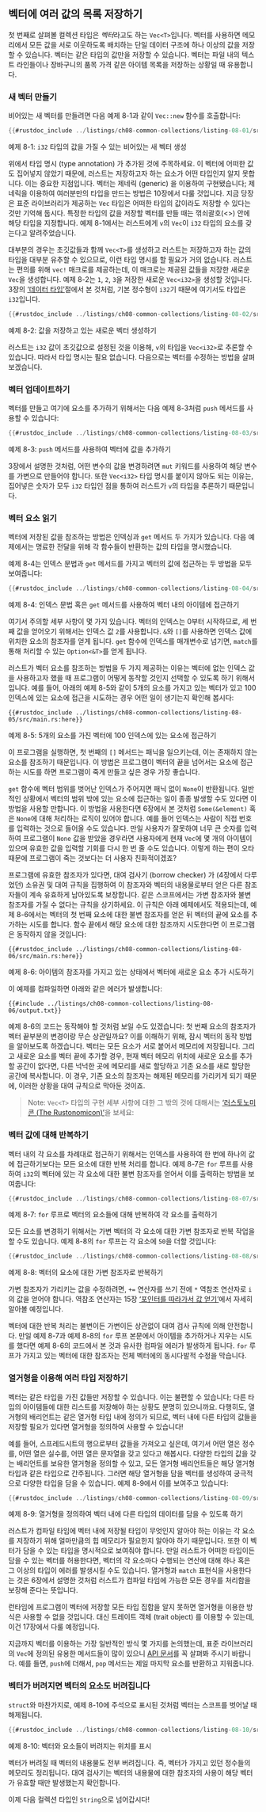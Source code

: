 ## 벡터에 여러 값의 목록 저장하기

첫 번째로 살펴볼 컬렉션 타입은 *벡터*라고도 하는 `Vec<T>`입니다. 벡터를
사용하면 메모리에서 모든 값을 서로 이웃하도록 배치하는 단일 데이터 구조에 하나
이상의 값을 저장할 수 있습니다. 벡터는 같은 타입의 값만을 저장할 수 있습니다.
벡터는 파일 내의 텍스트 라인들이나 장바구니의 품목 가격 같은 아이템 목록을
저장하는 상황일 때 유용합니다.

### 새 벡터 만들기

비어있는 새 벡터를 만들려면 다음 예제 8-1과 같이 `Vec::new` 함수를
호출합니다:

```rust
{{#rustdoc_include ../listings/ch08-common-collections/listing-08-01/src/main.rs:here}}
```

<span class="caption">예제 8-1: `i32` 타입의 값을 가질 수 있는 비어있는 새 벡터
생성</span>

위에서 타입 명시 (type annotation) 가 추가된 것에 주목하세요. 이 벡터에 어떠한
값도 집어넣지 않았기 때문에, 러스트는 저장하고자 하는 요소가 어떤 타입인지
알지 못합니다. 이는 중요한 지점입니다. 벡터는 제네릭 (generic) 을 이용하여 구현됐습니다;
제네릭을 이용하여 여러분만의 타입을 만드는 방법은 10장에서 다룰 것입니다.
지금 당장은 표준 라이브러리가 제공하는 `Vec` 타입은 어떠한 타입의 값이라도 저장할
수 있다는 것만 기억해 둡시다. 특정한 타입의 값을 저장할 벡터를 만들 때는
꺾쇠괄호(<>) 안에 해당 타입을 지정합니다. 예제 8-1에서는 러스트에게
`v`의 `Vec`이 `i32` 타입의 요소를 갖는다고 알려주었습니다.

대부분의 경우는 초깃값들과 함께 `Vec<T>`를 생성하고 러스트는 저장하고자
하는 값의 타입을 대부분 유추할 수 있으므로, 이런 타입 명시를 할 필요가 거의
없습니다. 러스트는 편의를 위해 `vec!` 매크로를 제공하는데, 이 매크로는
제공된 값들을 저장한 새로운 `Vec`을 생성합니다. 예제 8-2는 `1`, `2`,
`3`을 저장한 새로운 `Vec<i32>`을 생성할 것입니다.
3장의 [‘데이터 타입’][data-types]<!-- ignore -->절에서 본 것처럼,
기본 정수형이 `i32`기 때문에 여기서도 타입은 `i32`입니다.

```rust
{{#rustdoc_include ../listings/ch08-common-collections/listing-08-02/src/main.rs:here}}
```

<span class="caption">예제 8-2: 값을 저장하고 있는 새로운 벡터
생성하기</span>

러스트는 `i32` 값이 초깃값으로 설정된 것을 이용해, `v`의 타입을 `Vec<i32>`로
추론할 수 있습니다. 따라서 타입 명시는 필요 없습니다. 다음으로는 벡터를
수정하는 방법을 살펴보겠습니다.

### 벡터 업데이트하기

벡터를 만들고 여기에 요소를 추가하기 위해서는 다음 예제 8-3처럼
`push` 메서드를 사용할 수 있습니다:

```rust
{{#rustdoc_include ../listings/ch08-common-collections/listing-08-03/src/main.rs:here}}
```

<span class="caption">예제 8-3: `push` 메서드를 사용하여 벡터에 값을
추가하기</span>

3장에서 설명한 것처럼, 어떤 변수의 값을 변경하려면 `mut` 키워드를 사용하여
해당 변수를 가변으로 만들어야 합니다. 또한 `Vec<i32>` 타입 명시를 붙이지
않아도 되는 이유는, 집어넣은 숫자가 모두 `i32` 타입인 점을 통하여
러스트가 `v`의 타입을 추론하기 때문입니다.

### 벡터 요소 읽기

벡터에 저장된 값을 참조하는 방법은 인덱싱과 `get` 메서드 두 가지가 있습니다.
다음 예제에서는 명료한 전달을 위해 각 함수들이 반환하는 값의 타입을
명시했습니다.

예제 8-4는 인덱스 문법과 `get` 메서드를 가지고 벡터의 값에
접근하는 두 방법을 모두 보여줍니다:

```rust
{{#rustdoc_include ../listings/ch08-common-collections/listing-08-04/src/main.rs:here}}
```

<span class="caption">예제 8-4: 인덱스 문법 혹은 `get` 메서드를 사용하여
벡터 내의 아이템에 접근하기</span>

여기서 주의할 세부 사항이 몇 가지 있습니다. 벡터의 인덱스는 0부터 시작하므로,
세 번째 값을 얻어오기 위해서는 인덱스 값 `2`를 사용합니다.
`&`와 `[]`를 사용하면 인덱스 값에 위치한 요소의 참조자를 얻게 됩니다.
`get` 함수에 인덱스를 매개변수로 넘기면, `match`를 통해 처리할 수 있는
`Option<&T>`를 얻게 됩니다.

러스트가 벡터 요소를 참조하는 방법을 두 가지 제공하는 이유는 벡터에
없는 인덱스 값을 사용하고자 했을 때 프로그램이 어떻게 동작할
것인지 선택할 수 있도록 하기 위해서입니다. 예를 들어, 아래의 예제 8-5와
같이 5개의 요소를 가지고 있는 벡터가 있고 100 인덱스에 있는 요소에
접근을 시도하는 경우 어떤 일이 생기는지 확인해 봅시다:

```rust,should_panic,panics
{{#rustdoc_include ../listings/ch08-common-collections/listing-08-05/src/main.rs:here}}
```

<span class="caption">예제 8-5: 5개의 요소를 가진 벡터에 100 인덱스에 있는
요소에 접근하기</span>

이 프로그램을 실행하면, 첫 번째의 `[]` 메서드는 패닉을 일으키는데,
이는 존재하지 않는 요소를 참조하기 때문입니다. 이 방법은 프로그램이
벡터의 끝을 넘어서는 요소에 접근하는 시도를 하면 프로그램이 죽게
만들고 싶은 경우 가장 좋습니다.

`get` 함수에 벡터 범위를 벗어난 인덱스가 주어지면 패닉 없이 `None`이
반환됩니다. 일반적인 상황에서 벡터의 범위 밖에 있는 요소에 접근하는 일이
종종 발생할 수도 있다면 이 방법을 사용할 만합니다. 이 방법을 사용한다면
6장에서 본 것처럼 `Some(&element)` 혹은 `None`에 대해 처리하는 로직이
있어야 합니다. 예를 들어 인덱스는 사람이 직접 번호를 입력하는 것으로
들어올 수도 있습니다. 만일 사용자가 잘못하여 너무 큰 숫자를 입력하여
프로그램이 `None` 값을 받았을 경우라면 사용자에게 현재 `Vec`에
몇 개의 아이템이 있으며 유효한 값을 입력할 기회를 다시 한 번 줄 수도
있습니다. 이렇게 하는 편이 오타 때문에 프로그램이 죽는 것보다는 더 사용자
친화적이겠죠?

프로그램에 유효한 참조자가 있다면, 대여 검사기 (borrow checker) 가 (4장에서
다루었던) 소유권 및 대여 규칙을 집행하여 이 참조자와 벡터의 내용물로부터
얻은 다른 참조자들이 계속 유효하게 남아있도록 보장합니다. 같은 스코프에서는
가변 참조자와 불변 참조자를 가질 수 없다는 규칙을 상기하세요.
이 규칙은 아래 예제에서도 적용되는데, 예제 8-6에서는 벡터의 첫 번째
요소에 대한 불변 참조자를 얻은 뒤 벡터의 끝에 요소를 추가하는 시도를
합니다. 함수 끝에서 해당 요소에 대한 참조까지 시도한다면 이 프로그램은 동작하지
않을 것입니다:


```rust,ignore,does_not_compile
{{#rustdoc_include ../listings/ch08-common-collections/listing-08-06/src/main.rs:here}}
```

<span class="caption">예제 8-6: 아이템의 참조자를 가지고 있는 상태에서
벡터에 새로운 요소 추가 시도하기</span>

이 예제를 컴파일하면 아래와 같은 에러가 발생합니다:

```console
{{#include ../listings/ch08-common-collections/listing-08-06/output.txt}}
```


예제 8-6의 코드는 동작해야 할 것처럼 보일 수도 있겠습니다:
첫 번째 요소의 참조자가 벡터 끝부분의 변경이랑 무슨 상관일까요?
이를 이해하기 위해, 잠시 벡터의 동작 방법을 알아보도록 하겠습니다.
벡터는 모든 요소가 서로 붙어서 메모리에 저장됩니다. 그리고 새로운
요소를 벡터 끝에 추가할 경우, 현재 벡터 메모리 위치에 새로운 요소를
추가할 공간이 없다면, 다른 넉넉한 곳에 메모리를 새로 할당하고 기존
요소를 새로 할당한 공간에 복사합니다. 이 경우, 기존 요소의 참조자는
해제된 메모리를 가리키게 되기 때문에, 이러한 상황을 대여 규칙으로
막아둔 것이죠.

> Note: `Vec<T>` 타입의 구현 세부 사항에 대한 그 밖의 것에 대해서는
> [‘러스토노미콘 (The Rustonomicon)’][nomicon]을 보세요:

### 벡터 값에 대해 반복하기

벡터 내의 각 요소를 차례대로 접근하기 위해서는 인덱스를 사용하여
한 번에 하나의 값에 접근하기보다는 모든 요소에 대한 반복 처리를 합니다.
예제 8-7은 `for` 루프를 사용하여 `i32`의 벡터에 있는 각 요소에 대한
불변 참조자를 얻어서 이를 출력하는 방법을 보여줍니다:

```rust
{{#rustdoc_include ../listings/ch08-common-collections/listing-08-07/src/main.rs:here}}
```

<span class="caption">예제 8-7: `for` 루프로 벡터의 요소들에 대해
반복하여 각 요소를 출력하기</span>

모든 요소를 변경하기 위해서는 가변 벡터의 각 요소에 대한 가변
참조자로 반복 작업을 할 수도 있습니다. 예제 8-8의 `for` 루프는
각 요소에 `50`을 더할 것입니다:

```rust
{{#rustdoc_include ../listings/ch08-common-collections/listing-08-08/src/main.rs:here}}
```

<span class="caption">예제 8-8: 벡터의 요소에 대한 가변 참조자로
반복하기</span>

가변 참조자가 가리키는 값을 수정하려면,
`+=` 연산자를 쓰기 전에 `*` 역참조 연산자로 `i`의 값을 얻어야 합니다.
역참조 연산자는 15장
[‘포인터를 따라가서 값 얻기’][deref]에서
자세히 알아볼 예정입니다.

벡터에 대한 반복 처리는 불변이든 가변이든 상관없이 대여 검사 규칙에
의해 안전합니다. 만일 예제 8-7과 예제 8-8의 `for` 루프
본문에서 아이템을 추가하거나 지우는 시도를 했다면 예제 8-6의
코드에서 본 것과 유사한 컴파일 에러가 발생하게 됩니다. `for` 루프가
가지고 있는 벡터에 대한 참조자는 전체 벡터에의 동시다발적 수정을
막습니다.

### 열거형을 이용해 여러 타입 저장하기

벡터는 같은 타입을 가진 값들만 저장할 수 있습니다. 이는 불편할
수 있습니다; 다른 타입의 아이템들에 대한 리스트를 저장해야 하는 상황도
분명히 있으니까요. 다행히도, 열거형의 배리언트는 같은 열거형 타입
내에 정의가 되므로, 벡터 내에 다른 타입의 값들을 저장할 필요가 있다면
열거형을 정의하여 사용할 수 있습니다!

예를 들어, 스프레드시트의 행으로부터 값들을 가져오고 싶은데, 여기서 어떤
열은 정수를, 어떤 열은 실수를, 어떤 열은 문자열을 갖고 있다고 해봅시다.
다양한 타입의 값을 갖는 배리언트를 보유한 열거형을 정의할 수 있고,
모든 열거형 배리언트들은 해당 열거형 타입과 같은 타입으로 간주됩니다.
그러면 해당 열거형을 담을 벡터를 생성하여 궁극적으로 다양한 타입을
담을 수 있습니다. 예제 8-9에서 이를 보여주고 있습니다:

```rust
{{#rustdoc_include ../listings/ch08-common-collections/listing-08-09/src/main.rs:here}}
```

<span class="caption">예제 8-9: 열거형을 정의하여 벡터 내에 다른
타입의 데이터를 담을 수 있도록 하기</span>

러스트가 컴파일 타임에 벡터 내에 저장될 타입이 무엇인지 알아야 하는
이유는 각 요소를 저장하기 위해 얼마만큼의 힙 메모리가 필요한지 알아야 하기
때문입니다. 또한 이 벡터가 담을 수 있는 타입을 명시적으로 보여줘야 합니다. 만일
러스트가 어떠한 타입이든 담을 수 있는 벡터를 허용한다면, 벡터의 각 요소마다
수행되는 연산에 대해 하나 혹은 그 이상의 타입이 에러를 발생시킬 수도 있습니다.
열거형과 `match` 표현식을 사용한다는 것은 6장에서 설명한 것처럼 러스트가
컴파일 타임에 가능한 모든 경우를 처리함을 보장해 준다는 뜻입니다.

런타임에 프로그램이 벡터에 저장할 모든 타입 집합을 알지 못하면
열거형을 이용한 방식은 사용할 수 없을 것입니다. 대신 트레이트 객체 (trait object) 를
이용할 수 있는데, 이건 17장에서 다룰 예정입니다.

지금까지 벡터를 이용하는 가장 일반적인 방식 몇 가지를 논의했는데, 표준
라이브러리의 `Vec`에 정의된 유용한 메서드들이 많이 있으니
[API 문서][vec-api]<!-- ignore -->를 꼭 살펴봐 주시기 바랍니다. 예를 들면,
`push`에 더해서, `pop` 메서드는 제일 마지막 요소를 반환하고 지워줍니다.

### 벡터가 버려지면 벡터의 요소도 버려집니다

`struct`와 마찬가지로, 예제 8-10에 주석으로 표시된 것처럼
벡터는 스코프를 벗어날 때 해제됩니다.

```rust
{{#rustdoc_include ../listings/ch08-common-collections/listing-08-10/src/main.rs:here}}
```

<span class="caption">예제 8-10: 벡터와 요소들이 버려지는 위치를
표시</span>

벡터가 버려질 때 벡터의 내용물도 전부 버려집니다. 즉, 벡터가 가지고
있던 정수들의 메모리도 정리됩니다. 대여 검사기는 벡터의 내용물에
대한 참조자의 사용이 해당 벡터가 유효할 때만 발생했는지
확인합니다.

이제 다음 컬렉션 타입인 `String`으로 넘어갑시다!

[data-types]: ch03-02-data-types.html#data-types
[nomicon]: https://doc.rust-lang.org/nomicon/vec/vec.html
[vec-api]: https://doc.rust-lang.org/std/vec/struct.Vec.html
[deref]: ch15-02-deref.html#following-the-pointer-to-the-value-with-the-dereference-operator
